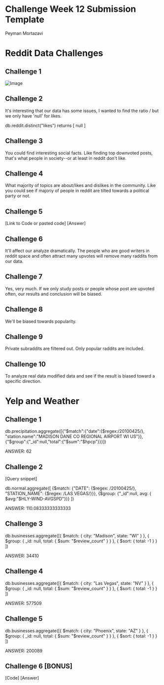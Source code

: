 # Challenge Week 12 Submission Template

Peyman Mortazavi

# Reddit Data Challenges

## Challenge 1

![Image](ch1.png)

## Challenge 2

It's interesting that our data has some issues, I wanted to find the ratio <number of posts with no like>/<number of posts> but we only have 'null' for likes.

db.reddit.distinct("likes") returns [ null ]

## Challenge 3

You could find interesting social facts. Like finding top downvoted posts, that's what people in society--or at least in reddit don't like.

## Challenge 4

What majority of topics are about/likes and dislikes in the community. Like you could see if majoriy of people in reddit are tilted towards a political party or not.


## Challenge 5

[Link to Code or pasted code]
[Answer]

## Challenge 6

It'll affect our analyze dramatically. The people who are good writers in reddit space and often attract many upvotes will remove many raddits from our data.

## Challenge 7

Yes, very much. If we only study posts or people whose post are upvoted often, our results and conclusion will be biased.

## Challenge 8

We'll be biased towards popularity.

## Challenge 9

Private subraddits are filtered out.
Only popular raddits are included.

## Challenge 10

To analyze real data modified data and see if the result is biased toward a specific direction.


# Yelp and Weather 

## Challenge 1

db.precipitation.aggregate([{"$match":{"date":{$regex:/20100425/}, "station.name":"MADISON DANE CO REGIONAL AIRPORT WI US"}},{"$group":{"_id":null,"total":{"$sum":"$hpcp"}}}])

ANSWER: 62

## Challenge 2

[Query snippet]

db.normal.aggregate([ {$match: {"DATE": {$regex: /20100425/}, "STATION_NAME": {$regex: /LAS VEGAS/}}}, {$group: {"_id":null, avg: { $avg:"$HLY-WIND-AVGSPD"}}} ])

ANSWER: 110.08333333333333

## Challenge 3

db.businesses.aggregate([{ $match: { city: "Madison", state: "WI" } }, { $group: { _id: null, total: { $sum: "$review_count" } } }, { $sort: { total: -1 } } ])

ANSWER: 34410


## Challenge 4

db.businesses.aggregate([{ $match: { city: "Las Vegas", state: "NV" } }, { $group: { _id: null, total: { $sum: "$review_count" } } }, { $sort: { total: -1 } } ])

ANSWER: 577509

## Challenge 5

db.businesses.aggregate([{ $match: { city: "Phoenix", state: "AZ" } }, { $group: { _id: null, total: { $sum: "$review_count" } } }, { $sort: { total: -1 } } ])

ANSWER: 200089

## Challenge 6 [BONUS]

[Code]
[Answer]



